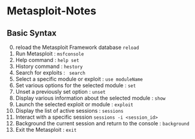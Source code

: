 # Metasploit-Notes

## Basic Syntax

0. reload the Metasploit Framework database ``reload``
1. Run Metasploit : ``msfconsole``
2. Help command   : `` help set ``
3. History command :  ``hestory``
4. Search for exploits : `` search``
5. Select a specific module or exploit : `` use moduleName `` 
6. Set various options for the selected module : `` set ``
7. Unset a previously set option : ``unset``
8. Display various information about the selected module : ``show``
9. Launch the selected exploit or module : ``exploit``
10. Display the list of active sessions : ``sessions``
11. Interact with a specific session ``sessions -i <session_id>``
12. Background the current session and return to the console : ``background``
13. Exit the Metasploit  : ``exit``






